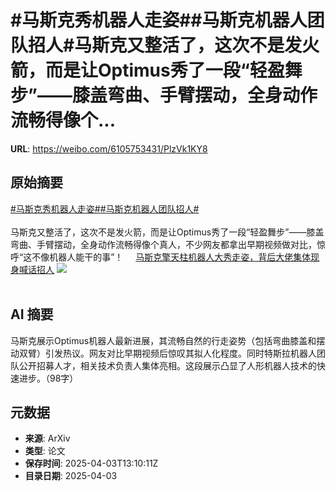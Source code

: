 # #马斯克秀机器人走姿##马斯克机器人团队招人#马斯克又整活了，这次不是发火箭，而是让Optimus秀了一段“轻盈舞步”——膝盖弯曲、手臂摆动，全身动作流畅得像个...

**URL**: https://weibo.com/6105753431/PlzVk1KY8

## 原始摘要

<a href="https://m.weibo.cn/search?containerid=231522type%3D1%26t%3D10%26q%3D%23%E9%A9%AC%E6%96%AF%E5%85%8B%E7%A7%80%E6%9C%BA%E5%99%A8%E4%BA%BA%E8%B5%B0%E5%A7%BF%23&amp;extparam=%23%E9%A9%AC%E6%96%AF%E5%85%8B%E7%A7%80%E6%9C%BA%E5%99%A8%E4%BA%BA%E8%B5%B0%E5%A7%BF%23" data-hide=""><span class="surl-text">#马斯克秀机器人走姿#</span></a><a href="https://m.weibo.cn/search?containerid=231522type%3D1%26t%3D10%26q%3D%23%E9%A9%AC%E6%96%AF%E5%85%8B%E6%9C%BA%E5%99%A8%E4%BA%BA%E5%9B%A2%E9%98%9F%E6%8B%9B%E4%BA%BA%23&amp;extparam=%23%E9%A9%AC%E6%96%AF%E5%85%8B%E6%9C%BA%E5%99%A8%E4%BA%BA%E5%9B%A2%E9%98%9F%E6%8B%9B%E4%BA%BA%23" data-hide=""><span class="surl-text">#马斯克机器人团队招人#</span></a><br><br>马斯克又整活了，这次不是发火箭，而是让Optimus秀了一段“轻盈舞步”——膝盖弯曲、手臂摆动，全身动作流畅得像个真人，不少网友都拿出早期视频做对比，惊呼“这不像机器人能干的事”！ <a href="https://weibo.com/ttarticle/p/show?id=2309405151429823430732" data-hide=""><span class="url-icon"><img style="width: 1rem;height: 1rem" src="https://h5.sinaimg.cn/upload/2015/09/25/3/timeline_card_small_article_default.png" referrerpolicy="no-referrer"></span><span class="surl-text">马斯克擎天柱机器人大秀走姿，背后大佬集体现身喊话招人</span></a> <img style="" src="https://tvax4.sinaimg.cn/large/006Fd7o3gy1i03und84qlj30f708kmy7.jpg" referrerpolicy="no-referrer"><br><br>

## AI 摘要

马斯克展示Optimus机器人最新进展，其流畅自然的行走姿势（包括弯曲膝盖和摆动双臂）引发热议。网友对比早期视频后惊叹其拟人化程度。同时特斯拉机器人团队公开招募人才，相关技术负责人集体亮相。这段展示凸显了人形机器人技术的快速进步。（98字）

## 元数据

- **来源**: ArXiv
- **类型**: 论文
- **保存时间**: 2025-04-03T13:10:11Z
- **目录日期**: 2025-04-03
